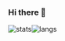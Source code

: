 ### Hi there 👋
![stats](https://github-readme-stats.vercel.app/api?username=maciekkoks&show_icons=true&theme=tokyonight)![langs](https://github-readme-stats.vercel.app/api/top-langs/?username=maciekkoks&layout=compact&theme=tokyonight)








<!--
**maciekkoks/maciekkoks** is a ✨ _special_ ✨ repository because its `README.md` (this file) appears on your GitHub profile.

Here are some ideas to get you started:

- 🔭 I’m currently working on ...
- 🌱 I’m currently learning ...
- 👯 I’m looking to collaborate on ...
- 🤔 I’m looking for help with ...
- 💬 Ask me about ...
- 📫 How to reach me: ...
- 😄 Pronouns: ...
- ⚡ Fun fact: ...
-->
